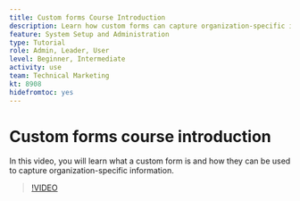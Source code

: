 ```yaml
---
title: Custom forms Course Introduction
description: Learn how custom forms can capture organization-specific information.
feature: System Setup and Administration
type: Tutorial
role: Admin, Leader, User
level: Beginner, Intermediate
activity: use
team: Technical Marketing
kt: 8908
hidefromtoc: yes
---
```

# Custom forms course introduction

In this video, you will learn what a custom form is and how they can be used to capture organization-specific information.

>[!VIDEO](https://video.tv.adobe.com/v/335171/?quality=12)
